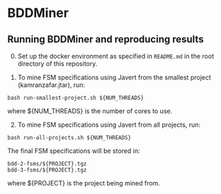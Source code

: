 # BDDMiner

## Running BDDMiner and reproducing results

0. Set up the docker environment as specified in `README.md` in the root directory of this repository.

1. To mine FSM specifications using Javert from the smallest project (kamranzafar.jtar), run:

```
bash run-smallest-project.sh ${NUM_THREADS}
```
where ${NUM_THREADS} is the number of cores to use.

2. To mine FSM specifications using Javert from all projects, run:

```
bash run-all-projects.sh ${NUM_THREADS}
```

The final FSM specifications will be stored in:
```
bdd-2-fsms/${PROJECT}.tgz
bdd-3-fsms/${PROJECT}.tgz
```
where ${PROJECT} is the project being mined from.

